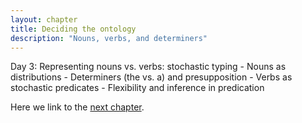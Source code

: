```yaml
---
layout: chapter
title: Deciding the ontology
description: "Nouns, verbs, and determiners"
---
```


Day 3: Representing nouns vs. verbs: stochastic typing 
	- Nouns as distributions
		- Determiners (the vs. a) and presupposition 
	- Verbs as stochastic predicates
	- Flexibility and inference in predication

Here we link to the [next chapter](4-composition.html).